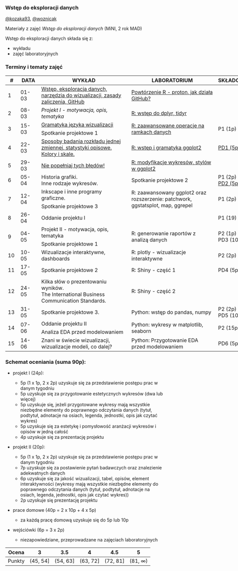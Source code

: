 ### Wstęp do eksploracji danych

[@kozaka93](https://github.com/kozaka93), [@woznicak](https://github.com/woznicak)

Materiały z zajęć *Wstęp do eksploracji danych* (MiNI, 2 rok MAD)

Wstęp do eksploracji danych składa się z:

-   wykładu
-   zajęć laboratoryjnych

### Terminy i tematy zajęć 
<table style="undefined;table-layout: fixed; width: 772px">
<colgroup>
<col style="width: 39.88333px">
<col style="width: 65.88333px">
<col style="width: 291.88333px">
<col style="width: 279.88333px">
<col style="width: 94.88333px">
</colgroup>
<thead>
  <tr>
    <th>#</th>
    <th>DATA</th>
    <th>WYKŁAD</th>
    <th>LABORATORIUM</th>
    <th>SKŁADOWA</th>
  </tr>
</thead>
<tbody>
  <tr>
    <td rowspan="2">1</td>
    <td rowspan="2">01-03</td>
    <td rowspan="2"><a href="https://github.com/MI2-Education/2022L-ExploratoryDataAnalysis/blob/main/Wyk%C5%82ad/W1-wstep.pdf" target="_blank" rel="noopener noreferrer"> Wstęp, eksploracja danych, narzędzia do wizualizacji, zasady zaliczenia, GitHub</a></td>
    <td rowspan="2"><a href="https://github.com/MI2-Education/2022L-ExploratoryDataAnalysis/blob/main/Laboratoria/Lab1"  target="_blank" rel="noopener noreferrer"> Powtórzenie R - proton, jak działa GitHub?</a></td>
    <td rowspan="2"></td>
  </tr>
  <tr>
  </tr>
  <tr>
    <td rowspan="2">2</td>
    <td rowspan="2">08-03</td>
    <td rowspan="2"><i>Projekt I - motywacja, opis, tematyka</i></td>
    <td rowspan="2"><a href="https://github.com/MI2-Education/2022L-ExploratoryDataAnalysis/blob/main/Laboratoria/Lab2"  target="_blank" rel="noopener noreferrer"> R: wstęp do dplyr, tidyr </a></td>
    <td rowspan="2"></td>
  </tr>
  <tr>
  </tr>
  <tr>
    <td rowspan="2">3</td>
    <td rowspan="2">15-03</td>
    <td><a href="https://github.com/MI2-Education/2022L-ExploratoryDataAnalysis/blob/main/Wyk%C5%82ad/W3-gramatyka.pdf" target="_blank" rel="noopener noreferrer">Gramatyka języka wizualizacji </a></td>
    <td rowspan="2"><a href="https://github.com/MI2-Education/2022L-ExploratoryDataAnalysis/tree/main/Laboratoria/Lab3" target="_blank" rel="noopener noreferrer">R: zaawansowane operacje na ramkach danych</a></td>
    <td rowspan="2">P1 (1p)</td>
  </tr>
  <tr>
    <td>Spotkanie projektowe 1</td>
  </tr>
  <tr>
    <td rowspan="2">4</td>
    <td rowspan="2">22-03</td>
    <td rowspan="2"><a href="https://github.com/MI2-Education/2022L-ExploratoryDataAnalysis/blob/main/Wyk%C5%82ad/W4-badanie-rozkladu-kolory-skale.pdf" target="_blank" rel="noopener noreferrer">Sposoby badania rozkładu jednej zmiennej, statystyki opisowe. Kolory i skale.</a></td>
    <td rowspan="2"><a href="https://github.com/MI2-Education/2022L-ExploratoryDataAnalysis/tree/main/Laboratoria/Lab4" target="_blank" rel="noopener noreferrer"> R: wstęp i gramatyka ggplot2</a></td>
    <td rowspan="2"><a href="https://github.com/MI2-Education/2022L-ExploratoryDataAnalysis/issues/38" target="_blank" rel="noopener noreferrer">PD1 (5p) </a></td>
  </tr>
  <tr>
  </tr>
  <tr>
    <td rowspan="2">5</td>
    <td rowspan="2">29-03</td>
    <td rowspan="2"><a href="https://github.com/MI2-Education/2022L-ExploratoryDataAnalysis/blob/main/Wyk%C5%82ad/W5-bledy.pdf" target="_blank" rel="noopener noreferrer"> Nie popełniaj tych błędów!</a></td>
    <td rowspan="2"><a href="https://github.com/MI2-Education/2022L-ExploratoryDataAnalysis/tree/main/Laboratoria/Lab5" target="_blank" rel="noopener noreferrer">R: modyfikacje wykresów, stylów w ggplot2</a></td>
    <td rowspan="2"></td>
  </tr>
  <tr>
  </tr>
  <tr>
    <td rowspan="2">6</td>
    <td rowspan="2">05-04</td>
    <td rowspan="2">Historia grafiki.<br>Inne rodzaje wykresów. </td>
    <td rowspan="2">Spotkanie projektowe 2</td>
    <td rowspan="2">P1 (2p)<br><a href="https://github.com/MI2-Education/2022L-ExploratoryDataAnalysis/issues/68" target="_blank" rel="noopener noreferrer"> PD2 (5p)</a></td>
  </tr>
  <tr>
  </tr>
  <tr>
    <td rowspan="2">7</td>
    <td rowspan="2">12-04</td>
    <td>Inkscape i inne programy graficzne.</td>
    <td rowspan="2">R: zaawansowany ggplot2 oraz rozszerzenie: patchwork, ggstatsplot, map, ggrepel</td>
    <td rowspan="2">P1 (2p)</td>
  </tr>
  <tr>
    <td>Spotkanie projektowe 3</td>
  </tr>
  <tr>
    <td rowspan="2">8</td>
    <td rowspan="2">26-04</td>
    <td colspan="2" rowspan="2">Oddanie projektu I</td>
    <td rowspan="2">P1 (19)</td>
  </tr>
  <tr>
  </tr>
  <tr>
    <td rowspan="2">9</td>
    <td rowspan="2">04-05</td>
    <td>Projekt II - motywacja, opis, tematyka</td>
    <td rowspan="2">R: generowanie raportów z analizą danych </td>
    <td rowspan="2">P2 (1p)<br>PD3 (10p)</td>
  </tr>
  <tr>
    <td>Spotkanie projektowe 1</td>
  </tr>
  <tr>
    <td rowspan="2">10</td>
    <td rowspan="2">10-05</td>
    <td rowspan="2">Wizualizacje interaktywne, dashboards</td>
    <td rowspan="2">R: plotly - wizualizacje interaktywne</td>
    <td rowspan="2">P2 (2p) </td>
  </tr>
  <tr>
  </tr>
  <tr>
    <td rowspan="2">11</td>
    <td rowspan="2">17-05</td>
    <td rowspan="2">Spotkanie projektowe 2</td>
    <td rowspan="2">R: Shiny - część 1</td>
    <td rowspan="2">PD4 (5p)</td>
  </tr>
  <tr>
  </tr>
  <tr>
    <td rowspan="2">12</td>
    <td rowspan="2">24-05</td>
    <td rowspan="2">Kilka słów o prezentowaniu wyników.<br>The International Business Communication Standards.</td>
    <td rowspan="2">R: Shiny - część 2</td>
    <td rowspan="2"></td>
  </tr>
  <tr>
  </tr>
  <tr>
    <td rowspan="2">13</td>
    <td rowspan="2">31-05</td>
    <td rowspan="2">Spotkanie projektowe 3.</td>
    <td rowspan="2">Python: wstęp do pandas, numpy</td>
    <td rowspan="2">P2 (2p)<br>PD5 (10p)</td>
  </tr>
  <tr>
  </tr>
  <tr>
    <td rowspan="2">14</td>
    <td rowspan="2">07-06</td>
    <td>Oddanie projektu II </td>
    <td rowspan="2">Python: wykresy w matplotlib, seaborn</td>
    <td rowspan="2">P2 (15p)</td>
  </tr>
  <tr>
    <td>Analiza EDA przed modelowaniem</td>
  </tr>
  <tr>
    <td rowspan="2">15</td>
    <td rowspan="2">14-06</td>
    <td rowspan="2">Znani w świecie wizualizacji, wizualizacje modeli, co dalej?</td>
    <td rowspan="2">Python: Przygotowanie EDA przed modelowaniem</td>
    <td rowspan="2">PD6 (5p)</td>
  </tr>
  <tr>
  </tr>
</tbody>
</table>

### Schemat oceniania (suma 90p):

-  projekt I (24p):
	-	5p (1 x 1p, 2 x 2p) uzyskuje się za przedstawienie postępu prac w danym tygodniu
	-	5p uzyskuje się za przygotowanie estetycznych wykresów (dwa lub więcej)
	-	5p uzyskuje się, jeżeli przygotowane wykresy mają wszystkie niezbędne elementy do poprawnego odczytania danych (tytuł, podtytuł, adnotacje na osiach, legenda, jednostki, opis jak czytać wykres)
	-	5p uzyskuje się za estetykę i pomysłowość aranżacji wykresów i opisów w jedną całość
	-	4p uzyskuje się za prezentację projektu

-  projekt II (20p):
	- 5p (1 x 1p, 2 x 2p) uzyskuje się za przedstawienie postępu prac w danym tygodniu
	- 7p uzyskuje się za postawienie pytań badawczych oraz znalezienie adekwatnych danych
	- 6p uzyskuje się za jakość wizualizacji, tabel, opisów, element interaktywności (wykresy mają wszystkie niezbędne elementy do poprawnego odczytania danych (tytuł, podtytuł, adnotacje na osiach, legenda, jednostki, opis jak czytać wykres))
	- 2p uzyskuje się prezentację projektu


-  prace domowe (40p = 2 x 10p + 4 x 5p)
	- za każdą pracę domową uzyskuje się do 5p lub 10p

- wejściówki (6p = 3 x 2p)
	- niezapowiedziane, przeprowadzane na zajęciach laboratoryjnych 
    
    
| Ocena |  3 | 3.5 | 4 | 4.5 | 5 |
|:---:|:---:|:---:|:---:|:---:|:---:|
| Punkty   | (45, 54] | (54, 63] | (63, 72] | (72, 81] | (81, ∞) |
